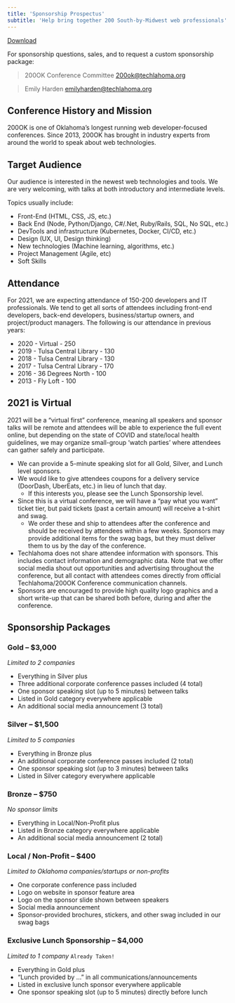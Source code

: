 ```yaml
---
title: 'Sponsorship Prospectus'
subtitle: 'Help bring together 200 South-by-Midwest web professionals'
---
```


<div class="; text-center md:float-right"><a href="/sponsorship/200OK-Sponsorship-Prospectus-2021.pdf" class="button secondary md:ml-4" title="Download as PDF (102KB)">Download <span><i class="ri-file-download-line ; ml-2"></i><span></a></div>

For sponsorship questions, sales, and to request a custom sponsorship package:

> 200OK Conference Committee
> 200ok@techlahoma.org

> Emily Harden
> emilyharden@techlahoma.org


## Conference History and Mission

200OK is one of Oklahoma’s longest running web developer-focused conferences. Since 2013, 200OK has brought in industry experts from around the world to speak about web technologies. 

## Target Audience

Our audience is interested in the newest web technologies and tools. We are very welcoming, with talks at both introductory and intermediate levels. 

Topics usually include:

- Front-End (HTML, CSS, JS, etc.)
- Back End (Node, Python/Django, C#/.Net, Ruby/Rails, SQL, No SQL, etc.)
- DevTools and infrastructure (Kubernetes, Docker, CI/CD, etc.)
- Design (UX, UI, Design thinking)
- New technologies (Machine learning, algorithms, etc.) 
- Project Management (Agile, etc)
- Soft Skills

## Attendance

For 2021, we are expecting attendance of 150-200 developers and IT professionals.  We tend to get all sorts of attendees including front-end developers, back-end developers, business/startup owners, and project/product managers. The following is our attendance in previous years:

- 2020 - Virtual - 250
- 2019 - Tulsa Central Library - 130
- 2018 - Tulsa Central Library - 130
- 2017 - Tulsa Central Library - 170
- 2016 - 36 Degrees North - 100
- 2013 - Fly Loft - 100

## 2021 is Virtual

2021 will be a “virtual first” conference, meaning all speakers and sponsor talks will be remote and attendees will be able to experience the full event online, but depending on the state of COVID and state/local health guidelines, we may organize small-group ‘watch parties’ where attendees can gather safely and participate.

- We can provide a 5-minute speaking slot for all Gold, Silver, and Lunch level sponsors.
- We would like to give attendees coupons for a delivery service (DoorDash, UberEats, etc.) in lieu of lunch that day.
  - If this interests you, please see the Lunch Sponsorship level.
- Since this is a virtual conference, we will have a “pay what you want” ticket tier, but paid tickets (past a certain amount) will receive a t-shirt and swag.
  - We order these and ship to attendees after the conference and should be received by attendees within a few weeks. Sponsors may provide additional items for the swag bags, but they must deliver them to us by the day of the conference.
- Techlahoma does not share attendee information with sponsors. This includes contact information and demographic data. Note that we offer social media shout out opportunities and advertising throughout the conference, but all contact with attendees comes directly from official Techlahoma/200OK Conference communication channels. 
- Sponsors are encouraged to provide high quality logo graphics and a short write-up that can be shared both before, during and after the conference. 


## Sponsorship Packages

### Gold – $3,000
*Limited to 2 companies*
- Everything in Silver plus
- Three additional corporate conference passes included (4 total)
- One sponsor speaking slot (up to 5 minutes) between talks
- Listed in Gold category everywhere applicable
- An additional social media announcement (3 total)

### Silver – $1,500
*Limited to 5 companies*
- Everything in Bronze plus
- An additional corporate conference passes included (2 total)
- One sponsor speaking slot (up to 3 minutes) between talks
- Listed in Silver category everywhere applicable

### Bronze – $750
*No sponsor limits*
- Everything in Local/Non-Profit plus
- Listed in Bronze category everywhere applicable
- An additional social media announcement (2 total)

### Local / Non-Profit – $400
*Limited to Oklahoma companies/startups or non-profits*
- One corporate conference pass included
- Logo on website in sponsor feature area
- Logo on the sponsor slide shown between speakers
- Social media announcement
- Sponsor-provided brochures, stickers, and other swag included in our swag bags

### Exclusive Lunch Sponsorship – $4,000
*Limited to 1 company* `Already Taken!`
- Everything in Gold plus
- “Lunch provided by …” in all communications/announcements
- Listed in exclusive lunch sponsor everywhere applicable
- One sponsor speaking slot (up to 5 minutes) directly before lunch

